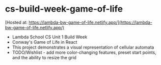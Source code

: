 # cs-build-week-game-of-life

[Hosted at: https://lambda-bw-game-of-life.netlify.app/](https://lambda-bw-game-of-life.netlify.app/)

-  Lambda School CS Unit 1 Build Week
-  Conway's Game of Life in React
-  This project demonstrates a visual representation of cellular automata
-  TODO/Wishlist - add more color-changing features, preset start points, and
   the ability to resize the grid
